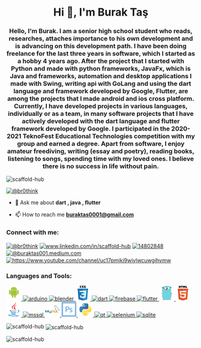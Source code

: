 <h1 align="center">Hi 👋, I'm Burak Taş</h1>
<h3 align="center">Hello, I'm Burak. I am a senior high school student who reads, researches, attaches importance to his own development and is advancing on this development path. I have been doing freelance for the last three years in software, which I started as a hobby 4 years ago. After the project that I started with Python and made with python frameworks, JavaFx, which is Java and frameworks, automation and desktop applications I made with Swing, writing api with GoLang and using the dart language and framework developed by Google, Flutter, are among the projects that I made android and ios cross platform. Currently, I have developed projects in various languages, individually or as a team, in many software projects that I have actively developed with the dart language and flutter framework developed by Google. I participated in the 2020-2021 TeknoFest Educational Technologies competition with my group and earned a degree. Apart from software, I enjoy amateur freediving, writing (essay and poetry), reading books, listening to songs, spending time with my loved ones. I believe there is no success in life without pain.</h3>

<p align="left"> <img src="https://komarev.com/ghpvc/?username=scaffold-hub&label=Profile%20views&color=0e75b6&style=flat" alt="scaffold-hub" /> </p>


<p align="left"> <a href="https://twitter.com/@br0think" target="blank"><img src="https://img.shields.io/twitter/follow/@br0think?logo=twitter&style=for-the-badge" alt="@br0think" /></a> </p>

- 💬 Ask me about **dart , java , flutter**

- 📫 How to reach me **buraktas0001@gmail.com**

<h3 align="left">Connect with me:</h3>
<p align="left">
<a href="https://twitter.com/@br0think" target="blank"><img align="center" src="https://raw.githubusercontent.com/rahuldkjain/github-profile-readme-generator/master/src/images/icons/Social/twitter.svg" alt="@br0think" height="30" width="40" /></a>
<a href="https://linkedin.com/in/www.linkedin.com/in/scaffold-hub" target="blank"><img align="center" src="https://raw.githubusercontent.com/rahuldkjain/github-profile-readme-generator/master/src/images/icons/Social/linked-in-alt.svg" alt="www.linkedin.com/in/scaffold-hub" height="30" width="40" /></a>
<a href="https://stackoverflow.com/users/14802848" target="blank"><img align="center" src="https://raw.githubusercontent.com/rahuldkjain/github-profile-readme-generator/master/src/images/icons/Social/stack-overflow.svg" alt="14802848" height="30" width="40" /></a>
<a href="https://medium.com/@buraktas001.medium.com" target="blank"><img align="center" src="https://raw.githubusercontent.com/rahuldkjain/github-profile-readme-generator/master/src/images/icons/Social/medium.svg" alt="@buraktas001.medium.com" height="30" width="40" /></a>
<a href="https://www.youtube.com/c/https://www.youtube.com/channel/uc17pmjki9wiylwcuwgihvmw" target="blank"><img align="center" src="https://raw.githubusercontent.com/rahuldkjain/github-profile-readme-generator/master/src/images/icons/Social/youtube.svg" alt="https://www.youtube.com/channel/uc17pmjki9wiylwcuwgihvmw" height="30" width="40" /></a>
</p>

<h3 align="left">Languages and Tools:</h3>
<p align="left"> <a href="https://developer.android.com" target="_blank" rel="noreferrer"> <img src="https://raw.githubusercontent.com/devicons/devicon/master/icons/android/android-original-wordmark.svg" alt="android" width="40" height="40"/> </a> <a href="https://www.arduino.cc/" target="_blank" rel="noreferrer"> <img src="https://cdn.worldvectorlogo.com/logos/arduino-1.svg" alt="arduino" width="40" height="40"/> </a> <a href="https://www.blender.org/" target="_blank" rel="noreferrer"> <img src="https://download.blender.org/branding/community/blender_community_badge_white.svg" alt="blender" width="40" height="40"/> </a> <a href="https://www.w3schools.com/css/" target="_blank" rel="noreferrer"> <img src="https://raw.githubusercontent.com/devicons/devicon/master/icons/css3/css3-original-wordmark.svg" alt="css3" width="40" height="40"/> </a> <a href="https://dart.dev" target="_blank" rel="noreferrer"> <img src="https://www.vectorlogo.zone/logos/dartlang/dartlang-icon.svg" alt="dart" width="40" height="40"/> </a> <a href="https://firebase.google.com/" target="_blank" rel="noreferrer"> <img src="https://www.vectorlogo.zone/logos/firebase/firebase-icon.svg" alt="firebase" width="40" height="40"/> </a> <a href="https://flutter.dev" target="_blank" rel="noreferrer"> <img src="https://www.vectorlogo.zone/logos/flutterio/flutterio-icon.svg" alt="flutter" width="40" height="40"/> </a> <a href="https://golang.org" target="_blank" rel="noreferrer"> <img src="https://raw.githubusercontent.com/devicons/devicon/master/icons/go/go-original.svg" alt="go" width="40" height="40"/> </a> <a href="https://www.w3.org/html/" target="_blank" rel="noreferrer"> <img src="https://raw.githubusercontent.com/devicons/devicon/master/icons/html5/html5-original-wordmark.svg" alt="html5" width="40" height="40"/> </a> <a href="https://www.java.com" target="_blank" rel="noreferrer"> <img src="https://raw.githubusercontent.com/devicons/devicon/master/icons/java/java-original.svg" alt="java" width="40" height="40"/> </a> <a href="https://www.microsoft.com/en-us/sql-server" target="_blank" rel="noreferrer"> <img src="https://www.svgrepo.com/show/303229/microsoft-sql-server-logo.svg" alt="mssql" width="40" height="40"/> </a> <a href="https://www.mysql.com/" target="_blank" rel="noreferrer"> <img src="https://raw.githubusercontent.com/devicons/devicon/master/icons/mysql/mysql-original-wordmark.svg" alt="mysql" width="40" height="40"/> </a> <a href="https://www.photoshop.com/en" target="_blank" rel="noreferrer"> <img src="https://raw.githubusercontent.com/devicons/devicon/master/icons/photoshop/photoshop-line.svg" alt="photoshop" width="40" height="40"/> </a> <a href="https://www.python.org" target="_blank" rel="noreferrer"> <img src="https://raw.githubusercontent.com/devicons/devicon/master/icons/python/python-original.svg" alt="python" width="40" height="40"/> </a> <a href="https://www.qt.io/" target="_blank" rel="noreferrer"> <img src="https://upload.wikimedia.org/wikipedia/commons/0/0b/Qt_logo_2016.svg" alt="qt" width="40" height="40"/> </a> <a href="https://www.selenium.dev" target="_blank" rel="noreferrer"> <img src="https://raw.githubusercontent.com/detain/svg-logos/780f25886640cef088af994181646db2f6b1a3f8/svg/selenium-logo.svg" alt="selenium" width="40" height="40"/> </a> <a href="https://www.sqlite.org/" target="_blank" rel="noreferrer"> <img src="https://www.vectorlogo.zone/logos/sqlite/sqlite-icon.svg" alt="sqlite" width="40" height="40"/> </a> </p>

<p><img align="left" src="https://github-readme-stats.vercel.app/api/top-langs?username=scaffold-hub&show_icons=true&locale=en&layout=compact" alt="scaffold-hub" /></p>

<p>&nbsp;<img align="center" src="https://github-readme-stats.vercel.app/api?username=scaffold-hub&show_icons=true&locale=en" alt="scaffold-hub" /></p>

<p><img align="center" src="https://github-readme-streak-stats.herokuapp.com/?user=scaffold-hub&" alt="scaffold-hub" /></p>
